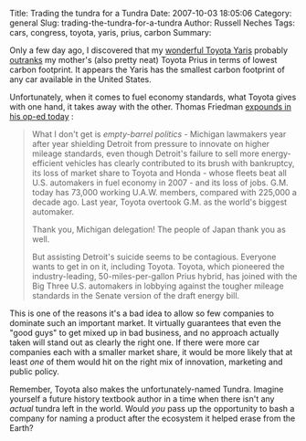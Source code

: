 Title: Trading the tundra for a Tundra
Date: 2007-10-03 18:05:06
Category: general
Slug: trading-the-tundra-for-a-tundra
Author: Russell Neches
Tags: cars, congress, toyota, yaris, prius, carbon
Summary: 


Only a few day ago, I discovered that my [wonderful Toyota
Yaris](http://vort.org/articles/2006/12/02/new-car) probably
[outranks](http://www.treehugger.com/files/2007/10/overcoming_prius.php)
my mother's (also pretty neat) Toyota Prius in terms of lowest carbon
footprint. It appears the Yaris has the smallest carbon footprint of any
car available in the United States.

Unfortunately, when it comes to fuel economy standards, what Toyota
gives with one hand, it takes away with the other. Thomas Friedman
[expounds in his op-ed
today](http://www.nytimes.com/2007/10/03/opinion/03friedman.html) :

> What I don't get is *empty-barrel politics* - Michigan lawmakers year
> after year shielding Detroit from pressure to innovate on higher
> mileage standards, even though Detroit's failure to sell more
> energy-efficient vehicles has clearly contributed to its brush with
> bankruptcy, its loss of market share to Toyota and Honda - whose
> fleets beat all U.S. automakers in fuel economy in 2007 - and its loss
> of jobs. G.M. today has 73,000 working U.A.W. members, compared with
> 225,000 a decade ago. Last year, Toyota overtook G.M. as the world's
> biggest automaker.
>
> Thank you, Michigan delegation! The people of Japan thank you as well.
>
> But assisting Detroit's suicide seems to be contagious. Everyone wants
> to get in on it, including Toyota. Toyota, which pioneered the
> industry-leading, 50-miles-per-gallon Prius hybrid, has joined with
> the Big Three U.S. automakers in lobbying against the tougher mileage
> standards in the Senate version of the draft energy bill.

This is one of the reasons it's a bad idea to allow so few companies to
dominate such an important market. It virtually guarantees that even the
"good guys" to get mixed up in bad business, and no approach actually
taken will stand out as clearly the right one. If there were more car
companies each with a smaller market share, it would be more likely that
at least *one* of them would hit on the right mix of innovation,
marketing and public policy.

Remember, Toyota also makes the unfortunately-named Tundra. Imagine
yourself a future history textbook author in a time when there isn't any
*actual* tundra left in the world. Would *you* pass up the opportunity
to bash a company for naming a product after the ecosystem it helped
erase from the Earth?
